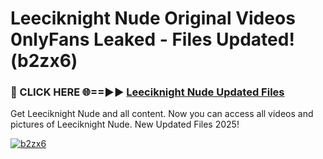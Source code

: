 # Leeciknight Nude Original Videos 0nlyFans Leaked - Files Updated! (b2zx6)

<h3>🔴 CLICK HERE 🌐==►► <a href="https://tinyurl.com/4mcuefdz" rel="nofollow">Leeciknight Nude Updated Files</a></h3>

Get Leeciknight Nude and all content. Now you can access all videos and pictures of Leeciknight Nude. New Updated Files 2025!

[![b2zx6](https://i.imgur.com/StAQSOY.gif)](https://tinyurl.com/4mcuefdz)
